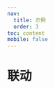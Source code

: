 ```yaml
---
nav:
  title: 示例
  order: 3
toc: content
mobile: false
---
```



# 联动

<code src="./examples/linkage"></code>
